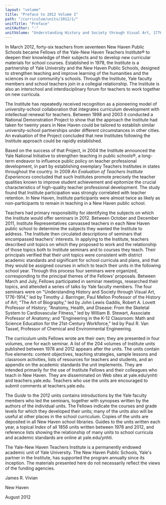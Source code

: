 ```yaml
---
layout: "volume"
title: "Preface to 2012 Volume I"
path: "/curriculum/units/2012/1/"
unitTitle: "Preface"
unitAuthor: "-"
unitVolume: "Understanding History and Society through Visual Art, 1776 to 1914"
---
```

<body>
<p>
In March 2012, forty-six teachers from seventeen New Haven Public Schools became Fellows of the Yale-New Haven Teachers Institute® to deepen their knowledge of their subjects and to develop new curricular materials for school courses. Established in 1978, the Institute is a partnership of Yale University and the New Haven Public Schools, designed to strengthen teaching and improve learning of the humanities and the sciences in our community's schools. Through the Institute, Yale faculty members and school teachers join in a collegial relationship. The Institute is also an interschool and interdisciplinary forum for teachers to work together on new curricula.
</p>
<p>
The Institute has repeatedly received recognition as a pioneering model of university-school collaboration that integrates curriculum development with intellectual renewal for teachers. Between 1998 and 2003 it conducted a National Demonstration Project to show that the approach the Institute had taken for twenty years in New Haven could be tailored to establish similar university-school partnerships under different circumstances in other cities. An evaluation of the Project concluded that new Institutes following the Institute approach could be rapidly established.
</p>
<p>
Based on the success of that Project, in 2004 the Institute announced the Yale National Initiative to strengthen teaching in public schools®, a long-term endeavor to influence public policy on teacher professional development, in part by establishing exemplary Teachers Institutes in states throughout the country. In 2009
<i>
An Evaluation of Teachers Institute Experiences
</i>
concluded that such Institutes promote precisely the teacher qualities known to improve student achievement and epitomize the crucial characteristics of high-quality teacher professional development. The study found that Institute participation was strongly correlated with teacher retention. In New Haven, Institute participants were almost twice as likely as non-participants to remain in teaching in a New Haven public school.
</p>
<p>
Teachers had primary responsibility for identifying the subjects on which the Institute would offer seminars in 2012. Between October and December 2011, Institute Representatives canvassed teachers in each New Haven public school to determine the subjects they wanted the Institute to address. The Institute then circulated descriptions of seminars that encompassed teachers' interests. In applying to the Institute, teachers described unit topics on which they proposed to work and the relationship of those topics both to Institute seminars and to courses they teach. Their principals verified that their unit topics were consistent with district academic standards and significant for school curricula and plans, and that they would be assigned courses in which to teach their units in the following school year. Through this process four seminars were organized, corresponding to the principal themes of the Fellows' proposals. Between March and July, Fellows participated in seminar meetings, researched their topics, and attended a series of talks by Yale faculty members. The four seminars were on "Understanding History and Society through Visual Art, 1776-1914," led by Timothy J. Barringer, Paul Mellon Professor of the History of Art; "The Art of Biography," led by John Lewis Gaddis, Robert A. Lovett Professor of History; "Anatomy, Health, and Disease: From the Skeletal System to Cardiovascular Fitness," led by William B. Stewart, Associate Professor of Anatomy; and "Engineering in the K-12 Classroom: Math and Science Education for the 21st-Century Workforce," led by Paul R. Van Tassel, Professor of Chemical and Environmental Engineering.
</p>
<p>
The curriculum units Fellows wrote are their own; they are presented in four volumes, one for each seminar. A list of the 204 volumes of Institute units published between 1978 and 2012 appears after the units. The units contain five elements: content objectives, teaching strategies, sample lessons and classroom activities, lists of resources for teachers and students, and an appendix on the academic standards the unit implements. They are intended primarily for the use of Institute Fellows and their colleagues who teach in New Haven. They are disseminated on Web sites at yale.edu/ynhti and teachers.yale.edu. Teachers who use the units are encouraged to submit comments at teachers.yale.edu.
</p>
<p>
The
<i>
Guide
</i>
to the 2012 units contains introductions by the Yale faculty members who led the seminars, together with synopses written by the authors of the individual units. The Fellows indicate the courses and grade levels for which they developed their units; many of the units also will be useful at other places in the school curriculum. Copies of the units are deposited in all New Haven school libraries. Guides to the units written each year, a topical
<i>
Index
</i>
of all 1856 units written between 1978 and 2012, and reference lists showing the relationship of many units to school curricula and academic standards are online at yale.edu/ynhti.
</p>
<p>
The Yale-New Haven Teachers Institute is a permanently endowed academic unit of Yale University. The New Haven Public Schools, Yale's partner in the Institute, has supported the program annually since its inception. The materials presented here do not necessarily reflect the views of the funding agencies.
</p>
<p>
James R. Vivian
</p>
<p>
New Haven
</p>
<p>
August 2012
</p>
</body>